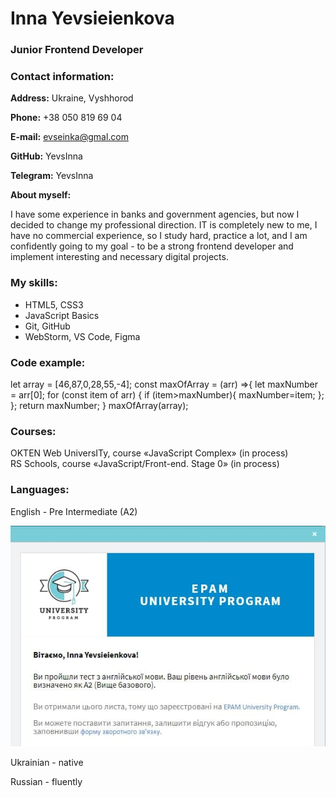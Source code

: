# Inna Yevsieienkova

### Junior Frontend Developer

### Contact information:
**Address:** Ukraine, Vyshhorod

**Phone:** +38 050 819 69 04

**E-mail:** evseinka@gmal.com

**GitHub:** YevsInna

**Telegram:** YevsInna

**About myself:**

I have some experience in banks and government agencies, but now I decided to change my professional direction. IT is completely new to me, I have no commercial experience, so I study hard, practice a lot, and I am confidently going to my goal - to be a strong frontend developer and implement interesting and necessary digital projects.

### My skills:
* HTML5, CSS3
* JavaScript Basics
* Git, GitHub
* WebStorm, VS Code, Figma

### Code example:
let array = [46,87,0,28,55,-4];
const maxOfArray = (arr) =>{
    let maxNumber = arr[0];
    for (const item of arr) {
        if (item>maxNumber){
            maxNumber=item;
        };
    };
    return maxNumber;
}
maxOfArray(array);

### Courses:
OKTEN Web UniversITy, course «JavaScript Complex» (in process)   
RS Schools, course «JavaScript/Front-end. Stage 0» (in process)

### Languages:
English - Pre Intermediate (A2)

![english_test_result](./eng_test.png "Result of EPAM english test")


Ukrainian - native

Russian - fluently